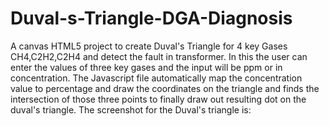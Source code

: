 # Duval-s-Triangle-DGA-Diagnosis
A canvas HTML5 project to create Duval's Triangle for 4 key Gases CH4,C2H2,C2H4 and detect the fault in transformer.
In this the user can enter the values of three key gases and the input will be ppm or in concentration. 
The Javascript file automatically map the concentration value to percentage and draw the coordinates on the triangle and finds
the intersection of those three points to finally draw out resulting dot on the duval's triangle.
The screenshot for the Duval's triangle is:
